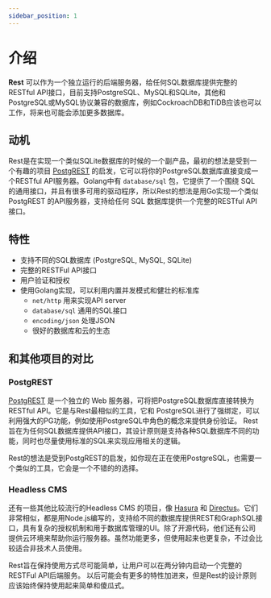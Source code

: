 ```yaml
---
sidebar_position: 1
---
```


# 介绍

**Rest** 可以作为一个独立运行的后端服务器，给任何SQL数据库提供完整的RESTful API接口，目前支持PostgreSQL、MySQL和SQLite，其他和PostgreSQL或MySQL协议兼容的数据库，例如CockroachDB和TiDB应该也可以工作，将来也可能会添加更多数据库。

## 动机
Rest是在实现一个类似SQLite数据库的时候的一个副产品，最初的想法是受到一个有趣的项目 [PostgREST](https://postgrest.org/en/stable/) 的启发，它可以将你的PostgreSQL数据库直接变成一个RESTful API服务器。Golang中有 `database/sql` 包，它提供了一个围绕 SQL 的通用接口，并且有很多可用的驱动程序，所以Rest的想法是用Go实现一个类似 PostgREST 的API服务器，支持给任何 SQL 数据库提供一个完整的RESTful API接口。

## 特性
- 支持不同的SQL数据库 (PostgreSQL, MySQL, SQLite)
- 完整的RESTFul API接口
- 用户验证和授权
- 使用Golang实现，可以利用内置并发模式和健壮的标准库
  - `net/http` 用来实现API server
  - `database/sql` 通用的SQL接口
  - `encoding/json` 处理JSON
  - 很好的数据库和云的生态

## 和其他项目的对比

### PostgREST

[PostgREST](https://postgrest.org/en/stable/index.html) 是一个独立的 Web 服务器，可将把PostgreSQL数据库直接转换为RESTful API。它是与Rest最相似的工具，它和 PostgreSQL进行了强绑定，可以利用强大的PG功能，例如使用PostgreSQL中角色的概念来提供身份验证。 Rest旨在为任何SQL数据库提供API接口，其设计原则是支持各种SQL数据库不同的功能，同时也尽量使用标准的SQL来实现应用相关的逻辑。

Rest的想法是受到PostgREST的启发，如你现在正在使用PostgreSQL，也需要一个类似的工具，它会是一个不错的的选择。

### Headless CMS

还有一些其他比较流行的Headless CMS 的项目，像 [Hasura](https://hasura.io/) 和 [Directus](https://directus.io/)。它们非常相似，都是用Node.js编写的，支持给不同的数据库提供REST和GraphSQL接口，具有复杂的授权机制和用于数据库管理的UI。除了开源代码，他们还有公司提供云环境来帮助你运行服务器。虽然功能更多，但使用起来也更复杂，不过会比较适合非技术人员使用。

Rest旨在保持使用方式尽可能简单，让用户可以在两分钟内启动一个完整的RESTFul API后端服务。 以后可能会有更多的特性加进来，但是Rest的设计原则应该始终保持使用起来简单和傻瓜式。


